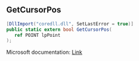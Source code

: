 ## GetCursorPos

```csharp
[DllImport("coredll.dll", SetLastError = true)]
public static extern bool GetCursorPos(
   ref POINT lpPoint
);
```

Microsoft documentation: [Link](https://docs.microsoft.com/en-us/windows/win32/api/winuser/nf-winuser-getcursorpos)
